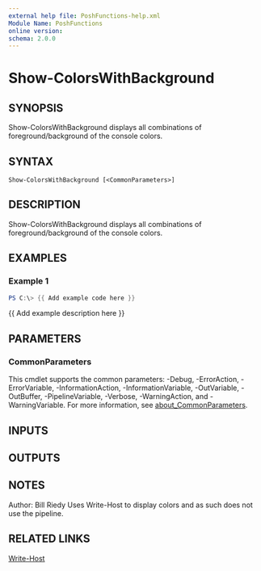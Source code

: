 ```yaml
---
external help file: PoshFunctions-help.xml
Module Name: PoshFunctions
online version:
schema: 2.0.0
---
```


# Show-ColorsWithBackground

## SYNOPSIS
Show-ColorsWithBackground displays all combinations of foreground/background of the console colors.

## SYNTAX

```
Show-ColorsWithBackground [<CommonParameters>]
```

## DESCRIPTION
Show-ColorsWithBackground displays all combinations of foreground/background of the console colors.

## EXAMPLES

### Example 1
```powershell
PS C:\> {{ Add example code here }}
```

{{ Add example description here }}

## PARAMETERS

### CommonParameters
This cmdlet supports the common parameters: -Debug, -ErrorAction, -ErrorVariable, -InformationAction, -InformationVariable, -OutVariable, -OutBuffer, -PipelineVariable, -Verbose, -WarningAction, and -WarningVariable. For more information, see [about_CommonParameters](http://go.microsoft.com/fwlink/?LinkID=113216).

## INPUTS

## OUTPUTS

## NOTES
Author:     Bill Riedy
Uses Write-Host to display colors and as such does not use the pipeline.

## RELATED LINKS

[Write-Host]()

